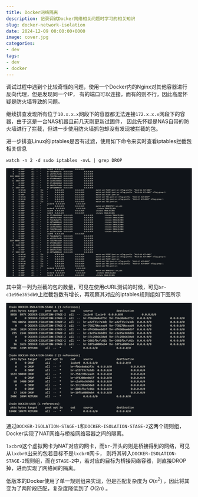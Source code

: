 ```yaml
---
title: Docker网络隔离
description: 记录调试Docker网络相关问题时学习的相关知识
slug: docker-network-isolation
date: 2024-12-09 00:00:00+0000
image: cover.jpg
categories:
- dev
tags:
- dev
- docker
---
```


调试过程中遇到个比较奇怪的问题，使用一个Docker内的Nginx对其他容器进行反向代理，但是发现同一个IP，
有的端口可以连接，而有的则不行，因此高度怀疑是防火墙导致的问题。

继续排查发现所有位于`10.x.x.x`网段下的容器都无法连接`172.x.x.x`网段下的容器，由于这是一台NAS机器且前几天刚更新过固件，
因此先怀疑是NAS自带的防火墙进行了拦截，但进一步使用防火墙抓包却没有发现被拦截的包。

进一步排查Linux的iptables是否有过滤，使用如下命令来实时查看iptables拦截包相关信息
```
watch -n 2 -d sudo iptables -nvL | grep DROP
```

![iptables](iptables.png)

其中第一列为拦截的包的数量，可见在使用cURL测试的时候，可见`br-c1e95e365db9`上拦截包数有增长，再观察其对应的iptables规则组如下图所示

![docker isolation rules](isolation-rules.png)

通过`DOCKER-ISOLATION-STAGE-1`和`DOCKER-ISOLATION-STAGE-2`这两个规则组，Docker实现了NAT网络与桥接网络容器之间的隔离。

`lxcbr0`这个虚拟网卡为NAT对应的网卡，而`br-`开头的则是桥接得到的网络，可见从`lxcbr0`出来的包若目标不是`lxcbr0`网卡，
则将其转入`DOCKER-ISOLATION-STAGE-2`规则组，而在`STAGE-2`中，若对应的目标为桥接网络容器，则直接DROP掉，进而实现了网络间的隔离。

低版本的Docker使用了单一规则组来实现，但是匹配复杂度为 $O(n^2)$ ，因此将其变为了两阶段匹配，复杂度降低到了 $O(2n)$ 。